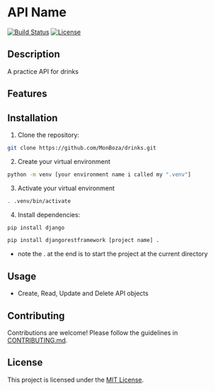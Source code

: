 # API Name

[![Build Status](https://img.shields.io/github/workflow/status/MonBoza/drinks/CI)](https://github.com/MonBoza/drinks.git)
[![License](https://img.shields.io/badge/license-MIT-blue.svg)](https://opensource.org/licenses/MIT)

## Description

A practice API for drinks

## Features

## Installation

1. Clone the repository:

```bash
git clone https://github.com/MonBoza/drinks.git
```

2. Create your virtual environment

```bash
python -m venv [your environment name i called my ".venv"]
```

3. Activate your virtual environment

```bash
. .venv/bin/activate
```

4. Install dependencies:

```bash
pip install django
```

```bash
pip install djangorestframework [project name] .
```

- note the . at the end is to start the project at the current directory

## Usage

- Create, Read, Update and Delete API objects

## Contributing

Contributions are welcome! Please follow the guidelines in [CONTRIBUTING.md](CONTRIBUTING.md).

## License

This project is licensed under the [MIT License](LICENSE).
